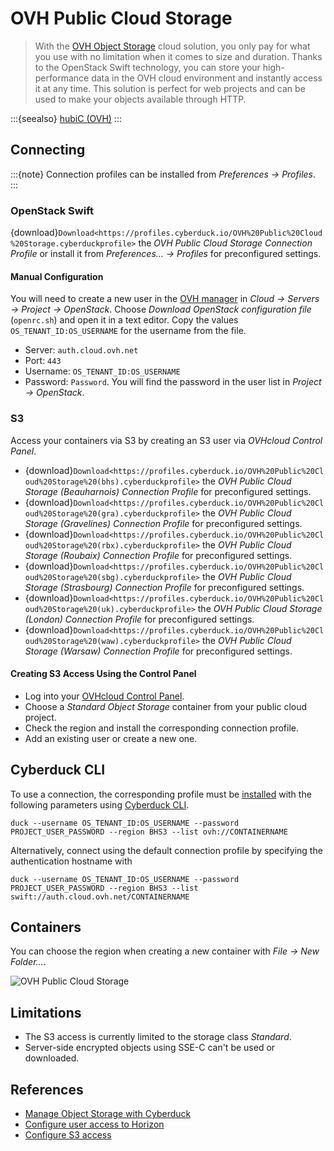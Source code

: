 OVH Public Cloud Storage
====

> With the [OVH Object Storage](https://www.ovh.com/us/public-cloud/storage/object-storage/) cloud solution, you only pay for what you use with no limitation when it comes to size and duration. Thanks to the OpenStack Swift technology, you can store your high-performance data in the OVH cloud environment and instantly access it at any time. This solution is perfect for web projects and can be used to make your objects available through HTTP.

:::{seealso}
[hubiC (OVH)](hubic)
:::

## Connecting

:::{note}
Connection profiles can be installed from *Preferences → Profiles*.
:::

### OpenStack Swift

{download}`Download<https://profiles.cyberduck.io/OVH%20Public%20Cloud%20Storage.cyberduckprofile>`  the *OVH Public Cloud Storage Connection Profile* or install it from *Preferences… → Profiles* for preconfigured settings.

#### Manual Configuration

You will need to create a new user in the [OVH manager](https://www.ovh.com/manager/cloud/) in *Cloud → Servers → Project → OpenStack*. Choose *Download OpenStack configuration file* (`openrc.sh`) and open it in a text editor. Copy the values `OS_TENANT_ID:OS_USERNAME` for the username from the file.

- Server: `auth.cloud.ovh.net`
- Port: `443`
- Username: `OS_TENANT_ID:OS_USERNAME`
- Password: `Password`. You will find the password in the user list in *Project → OpenStack*.

### S3

Access your containers via S3 by creating an S3 user via *OVHcloud Control Panel*.

- {download}`Download<https://profiles.cyberduck.io/OVH%20Public%20Cloud%20Storage%20(bhs).cyberduckprofile>` the *OVH Public Cloud Storage (Beauharnois) Connection Profile* for preconfigured settings.
- {download}`Download<https://profiles.cyberduck.io/OVH%20Public%20Cloud%20Storage%20(gra).cyberduckprofile>` the *OVH Public Cloud Storage (Gravelines) Connection Profile* for preconfigured settings.
- {download}`Download<https://profiles.cyberduck.io/OVH%20Public%20Cloud%20Storage%20(rbx).cyberduckprofile>` the *OVH Public Cloud Storage (Roubaix) Connection Profile* for preconfigured settings.
- {download}`Download<https://profiles.cyberduck.io/OVH%20Public%20Cloud%20Storage%20(sbg).cyberduckprofile>` the *OVH Public Cloud Storage (Strasbourg) Connection Profile* for preconfigured settings.
- {download}`Download<https://profiles.cyberduck.io/OVH%20Public%20Cloud%20Storage%20(uk).cyberduckprofile>` the *OVH Public Cloud Storage (London) Connection Profile* for preconfigured settings.
- {download}`Download<https://profiles.cyberduck.io/OVH%20Public%20Cloud%20Storage%20(waw).cyberduckprofile>` the *OVH Public Cloud Storage (Warsaw) Connection Profile* for preconfigured settings.

#### Creating S3 Access Using the Control Panel

- Log into your [OVHcloud Control Panel](https://us.ovhcloud.com/manager/).
- Choose a *Standard Object Storage* container from your public cloud project.
- Check the region and install the corresponding connection profile.
- Add an existing user or create a new one.

## Cyberduck CLI

To use a connection, the corresponding profile must be [installed](../../cli/index.md#profiles) with the following parameters using [Cyberduck CLI](https://duck.sh/).

```
duck --username OS_TENANT_ID:OS_USERNAME --password PROJECT_USER_PASSWORD --region BHS3 --list ovh://CONTAINERNAME
```

Alternatively, connect using the default connection profile by specifying the authentication hostname with

```
duck --username OS_TENANT_ID:OS_USERNAME --password PROJECT_USER_PASSWORD --region BHS3 --list swift://auth.cloud.ovh.net/CONTAINERNAME
```

## Containers

You can choose the region when creating a new container with *File → New Folder…*.

![OVH Public Cloud Storage](_images/OVH_Public_Cloud_Storage.png)

## Limitations

- The S3 access is currently limited to the storage class *Standard*.
- Server-side encrypted objects using SSE-C can't be used or downloaded.

## References

- [Manage Object Storage with Cyberduck](https://docs.ovh.com/us/en/storage/manage_object_storage_with_cyberduck/)
- [Configure user access to Horizon](https://docs.ovh.com/us/en/public-cloud/configure_user_access_to_horizon/)
- [Configure S3 access](https://support.us.ovhcloud.com/hc/en-us/articles/10695902938899-How-to-Create-a-Container-in-OVHcloud-S3-Object-Storage)